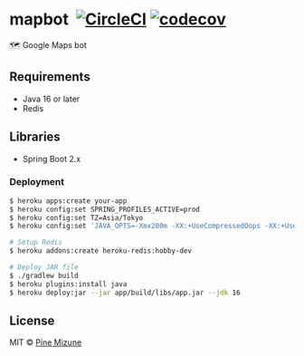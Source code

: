# mapbot &nbsp;[![CircleCI](https://circleci.com/gh/pine/mapbot/tree/main.svg?style=shield)](https://circleci.com/gh/pine/mapbot/tree/main) [![codecov](https://codecov.io/gh/pine/mapbot/branch/main/graph/badge.svg)](https://codecov.io/gh/pine/mapbot)
:world_map: Google Maps bot

## Requirements
- Java 16 or later
- Redis

## Libraries
- Spring Boot 2.x

### Deployment

```sh
$ heroku apps:create your-app
$ heroku config:set SPRING_PROFILES_ACTIVE=prod
$ heroku config:set TZ=Asia/Tokyo
$ heroku config:set 'JAVA_OPTS=-Xmx200m -XX:+UseCompressedOops -XX:+UseStringDeduplication'

# Setup Redis
$ heroku addons:create heroku-redis:hobby-dev

# Deploy JAR file
$ ./gradlew build
$ heroku plugins:install java
$ heroku deploy:jar --jar app/build/libs/app.jar --jdk 16
```

## License
MIT &copy; [Pine Mizune](https://profile.pine.moe/)
